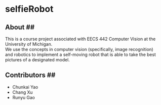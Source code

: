 # selfieRobot</br>
## About ## </br>
This is a course project associated with EECS 442 Computer Vision at the University of Michigan. </br>
We use the concepts in computer vision (specifically, image recognition) and robotics to implement a self-moving robot that is able to take the best pictures of a designated model.</br>
## Contributors ## </br>
- Chunkai Yao
- Chang Xu
- Runyu Gao
